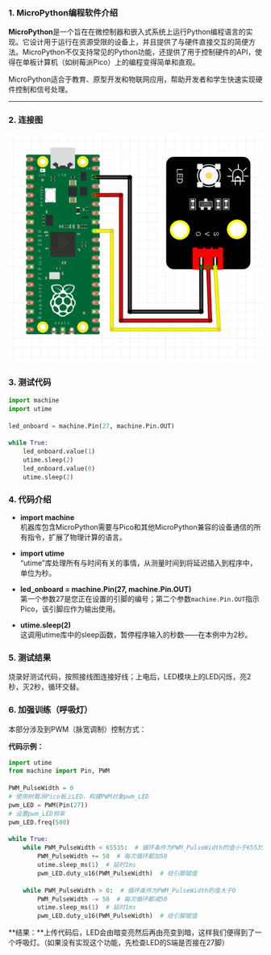 
### 1. MicroPython编程软件介绍

**MicroPython**是一个旨在在微控制器和嵌入式系统上运行Python编程语言的实现。它设计用于运行在资源受限的设备上，并且提供了与硬件直接交互的简便方法。MicroPython不仅支持常见的Python功能，还提供了用于控制硬件的API，使得在单板计算机（如树莓派Pico）上的编程变得简单和直观。

MicroPython适合于教育、原型开发和物联网应用，帮助开发者和学生快速实现硬件控制和信号处理。

---

### 2. 连接图

![](media/d6d2f849707d3f69ca2821dc5aaddc57.png)

### 3. 测试代码

```python
import machine
import utime

led_onboard = machine.Pin(27, machine.Pin.OUT)

while True:
    led_onboard.value(1)
    utime.sleep(2)
    led_onboard.value(0)
    utime.sleep(2)
```

### 4. 代码介绍

- **import machine**  
  机器库包含MicroPython需要与Pico和其他MicroPython兼容的设备通信的所有指令，扩展了物理计算的语言。

- **import utime**  
  “utime”库处理所有与时间有关的事情，从测量时间到将延迟插入到程序中，单位为秒。

- **led_onboard = machine.Pin(27, machine.Pin.OUT)**  
  第一个参数27是您正在设置的引脚的编号；第二个参数`machine.Pin.OUT`指示Pico，该引脚应作为输出使用。

- **utime.sleep(2)**  
  这调用utime库中的sleep函数，暂停程序输入的秒数——在本例中为2秒。

### 5. 测试结果

烧录好测试代码，按照接线图连接好线；上电后，LED模块上的LED闪烁，亮2秒，灭2秒，循环交替。

### 6. 加强训练（呼吸灯）

本部分涉及到PWM（脉宽调制）控制方式：

**代码示例：**

```python
import utime
from machine import Pin, PWM

PWM_PulseWidth = 0
# 使用树莓派Pico板上LED，构建PWM对象pwm_LED
pwm_LED = PWM(Pin(27))
# 设置pwm_LED频率
pwm_LED.freq(500)

while True:
    while PWM_PulseWidth < 65535:  # 循环条件为PWM_PulseWidth的值小于65535
        PWM_PulseWidth += 50  # 每次循环都加50
        utime.sleep_ms(1)  # 延时1ms
        pwm_LED.duty_u16(PWM_PulseWidth)  # 给引脚赋值

    while PWM_PulseWidth > 0:  # 循环条件为PWM_PulseWidth的值大于0
        PWM_PulseWidth -= 50  # 每次循环都减50
        utime.sleep_ms(1)  # 延时1ms
        pwm_LED.duty_u16(PWM_PulseWidth)  # 给引脚赋值
```

**结果：**上传代码后，LED会由暗变亮然后再由亮变到暗，这样我们便得到了一个呼吸灯。（如果没有实现这个功能，先检查LED的S端是否接在27脚）


